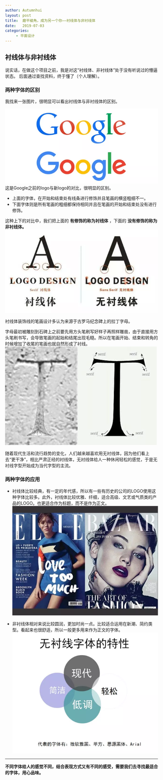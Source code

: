 ```yaml
---
author: Autumnhui
layout: post
title:  磨平棱角，成为另一个你——衬线体与非衬线体
date:   2019-07-03
categories:
     - 平面设计
---
```


## 衬线体与非衬线体
说实话，在做这个项目之前，我是对这“衬线体、非衬线体”处于没有听说过的懵逼状态。
后面通过查找资料，终于懂了（个人理解）。

### 两种字体的区别
我找来一张图片，很明显可以看出衬线体与非衬线体的区别。

![1](/assets/images/graphicdesign_serif&sansserif-pic1.webp)
这是Google之前的logo与新logo的对比，很明显的区别。
- 上面的字体，在开始和结束处有线条进行修饰并且笔画的横竖粗细不一。
- 下面字体则是所有笔画的粗细都保持相同并且在笔画的开始和结束处没有进行修饰。

这种上下的对比中，我们把上面的 **有修饰的称为衬线体** ，下面的 **没有修饰的称为非衬线体。** 
![2](/assets/images/graphicdesign_serif&sansserif-pic2.webp)

衬线体装饰线的笔画设计多认为来源于古罗马纪念碑上的拉丁字母。

字母最初被雕刻到石碑上之前要先用方头笔刷写好样子再照样雕凿，由于直接用方头笔刷书写，会导致笔画的起始和结尾出现毛糙。所以在笔画开始、结束和转角的时候增加了收尾的笔画也就自然形成了衬线。
![3](/assets/images/graphicdesign_serif&sansserif-pic3.webp)

随着现代生活和流行趋势的变化，人们越来越喜欢用无衬线体，因为他们看上去“更干净”，相比严肃正经的衬线体，无衬线体给人一种休闲轻松的感觉，于是无衬线字型开始成为当代字型的主流。

### 两种字体的应用

- 衬线体比较经典，有一定的年代感，所以有一些有历史的公司的LOGO使用这种字体比较多。此外，衬线体比较优雅、纤细，适合高级、文艺或气质类的产品的LOGO。也更适合作为标题，而不是作为正文。
![4](/assets/images/graphicdesign_serif&sansserif-pic4.webp)


- 非衬线体相对来说比较圆润，更加时尚一点。比较适合运用在新潮、简约类型。看起来也很舒适，所以一般更多用来作为正文的字体。
![5](/assets/images/graphicdesign_serif&sansserif-pic5.webp)

---

**不同字体给人的感觉不同，结合表现方式又有不同的感受，需要我们去寻找最适合的字体，用心品味。**